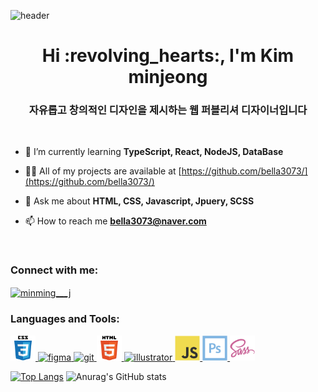 ![header](https://capsule-render.vercel.app/api?text=WebDesignPublisher&animation=twinkling&color=0:eeaeca,100:94bbe9&fontColor=a093ba )
<h1 align="center">Hi :revolving_hearts:, I'm Kim minjeong</h1>
<h3 align="center">자유롭고 창의적인 디자인을 제시하는 웹 퍼블리셔 디자이너입니다</h3>


<p><br></p>

- 🌱 I’m currently learning **TypeScript, React, NodeJS, DataBase**

- 👨‍💻 All of my projects are available at [https://github.com/bella3073/](https://github.com/bella3073/)

- 💬 Ask me about **HTML, CSS, Javascript, Jpuery, SCSS**

- 📫 How to reach me **bella3073@naver.com**

<p><br></p>

<h3 align="left">Connect with me:</h3>
<p align="left">
<a href="https://instagram.com/minming___j" target="blank"><img align="center" src="https://raw.githubusercontent.com/rahuldkjain/github-profile-readme-generator/master/src/images/icons/Social/instagram.svg" alt="minming___j" height="30" width="40" /></a>
</p>

<h3 align="left">Languages and Tools:</h3>
<p align="left"> <a href="https://www.w3schools.com/css/" target="_blank" rel="noreferrer"> <img src="https://raw.githubusercontent.com/devicons/devicon/master/icons/css3/css3-original-wordmark.svg" alt="css3" width="40" height="40"/> </a> <a href="https://www.figma.com/" target="_blank" rel="noreferrer"> <img src="https://www.vectorlogo.zone/logos/figma/figma-icon.svg" alt="figma" width="40" height="40"/> </a> <a href="https://git-scm.com/" target="_blank" rel="noreferrer"> <img src="https://www.vectorlogo.zone/logos/git-scm/git-scm-icon.svg" alt="git" width="40" height="40"/> </a> <a href="https://www.w3.org/html/" target="_blank" rel="noreferrer"> <img src="https://raw.githubusercontent.com/devicons/devicon/master/icons/html5/html5-original-wordmark.svg" alt="html5" width="40" height="40"/> </a> <a href="https://www.adobe.com/in/products/illustrator.html" target="_blank" rel="noreferrer"> <img src="https://www.vectorlogo.zone/logos/adobe_illustrator/adobe_illustrator-icon.svg" alt="illustrator" width="40" height="40"/> </a> <a href="https://developer.mozilla.org/en-US/docs/Web/JavaScript" target="_blank" rel="noreferrer"> <img src="https://raw.githubusercontent.com/devicons/devicon/master/icons/javascript/javascript-original.svg" alt="javascript" width="40" height="40"/> </a> <a href="https://www.photoshop.com/en" target="_blank" rel="noreferrer"> <img src="https://raw.githubusercontent.com/devicons/devicon/master/icons/photoshop/photoshop-line.svg" alt="photoshop" width="40" height="40"/> </a> <a href="https://sass-lang.com" target="_blank" rel="noreferrer"> <img src="https://raw.githubusercontent.com/devicons/devicon/master/icons/sass/sass-original.svg" alt="sass" width="40" height="40"/> </a> </p>


[![Top Langs](https://github-readme-stats.vercel.app/api/top-langs/?username=bella3073)](https://github.com/anuraghazra/github-readme-stats)
![Anurag's GitHub stats](https://github-readme-stats.vercel.app/api?username=bella3073&theme=transparent&show_icons=true)
